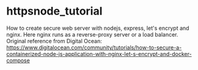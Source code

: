 # httpsnode_tutorial
How to create secure web server with nodejs, express, let's encrypt and nginx. Here nginx runs as a reverse-proxy server or a load balancer. Original reference from Digital Ocean: https://www.digitalocean.com/community/tutorials/how-to-secure-a-containerized-node-js-application-with-nginx-let-s-encrypt-and-docker-compose
